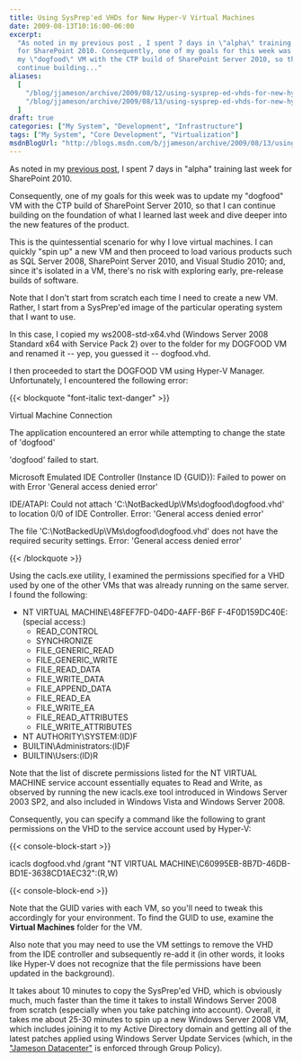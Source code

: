 ```yaml
---
title: Using SysPrep'ed VHDs for New Hyper-V Virtual Machines
date: 2009-08-13T10:16:00-06:00
excerpt:
  "As noted in my previous post , I spent 7 days in \"alpha\" training last week
  for SharePoint 2010. Consequently, one of my goals for this week was to update
  my \"dogfood\" VM with the CTP build of SharePoint Server 2010, so that I can
  continue building..."
aliases:
  [
    "/blog/jjameson/archive/2009/08/12/using-sysprep-ed-vhds-for-new-hyper-v-virtual-machines.aspx",
    "/blog/jjameson/archive/2009/08/13/using-sysprep-ed-vhds-for-new-hyper-v-virtual-machines.aspx",
  ]
draft: true
categories: ["My System", "Development", "Infrastructure"]
tags: ["My System", "Core Development", "Virtualization"]
msdnBlogUrl: "http://blogs.msdn.com/b/jjameson/archive/2009/08/13/using-sysprep-ed-vhds-for-new-hyper-v-virtual-machines.aspx"
---
```


As noted in my
[previous post](/blog/jjameson/2009/08/13/sharepoint-2010-sneak-peek), I spent 7
days in "alpha" training last week for SharePoint 2010.

Consequently, one of my goals for this week was to update my "dogfood" VM with
the CTP build of SharePoint Server 2010, so that I can continue building on the
foundation of what I learned last week and dive deeper into the new features of
the product.

This is the quintessential scenario for why I love virtual machines. I can
quickly "spin up" a new VM and then proceed to load various products such as SQL
Server 2008, SharePoint Server 2010, and Visual Studio 2010; and, since it's
isolated in a VM, there's no risk with exploring early, pre-release builds of
software.

Note that I don't start from scratch each time I need to create a new VM.
Rather, I start from a SysPrep'ed image of the particular operating system that
I want to use.

In this case, I copied my ws2008-std-x64.vhd (Windows Server 2008 Standard x64
with Service Pack 2) over to the folder for my DOGFOOD VM and renamed it -- yep,
you guessed it -- dogfood.vhd.

I then proceeded to start the DOGFOOD VM using Hyper-V Manager. Unfortunately, I
encountered the following error:

{{< blockquote "font-italic text-danger" >}}

Virtual Machine Connection

The application encountered an error while attempting to change the state of
'dogfood'

'dogfood' failed to start.

Microsoft Emulated IDE Controller (Instance ID {GUID}): Failed to power on with
Error 'General access denied error'

IDE/ATAPI: Could not attach 'C:\NotBackedUp\VMs\dogfood\dogfood.vhd' to location
0/0 of IDE Controller. Error: 'General access denied error'

The file 'C:\NotBackedUp\VMs\dogfood\dogfood.vhd' does not have the required
security settings. Error: 'General access denied error'

{{< /blockquote >}}

Using the cacls.exe utility, I examined the permissions specified for a VHD used
by one of the other VMs that was already running on the same server. I found the
following:

- NT VIRTUAL MACHINE\48FEF7FD-04D0-4AFF-B6F F-4F0D159DC40E:(special access:)
  - READ\_CONTROL
  - SYNCHRONIZE
  - FILE\_GENERIC\_READ
  - FILE\_GENERIC\_WRITE
  - FILE\_READ\_DATA
  - FILE\_WRITE\_DATA
  - FILE\_APPEND\_DATA
  - FILE\_READ\_EA
  - FILE\_WRITE\_EA
  - FILE\_READ\_ATTRIBUTES
  - FILE\_WRITE\_ATTRIBUTES
- NT AUTHORITY\SYSTEM:(ID)F
- BUILTIN\Administrators:(ID)F
- BUILTIN\Users:(ID)R

Note that the list of discrete permissions listed for the NT VIRTUAL MACHINE
service account essentially equates to Read and Write, as observed by running
the new icacls.exe tool introduced in Windows Server 2003 SP2, and also included
in Windows Vista and Windows Server 2008.

Consequently, you can specify a command like the following to grant permissions
on the VHD to the service account used by Hyper-V:

{{< console-block-start >}}

icacls dogfood.vhd /grant "NT VIRTUAL
MACHINE\C60995EB-8B7D-46DB-BD1E-3638CD1AEC32":(R,W)

{{< console-block-end >}}

Note that the GUID varies with each VM, so you'll need to tweak this accordingly
for your environment. To find the GUID to use, examine the **Virtual Machines**
folder for the VM.

Also note that you may need to use the VM settings to remove the VHD from the
IDE controller and subsequently re-add it (in other words, it looks like Hyper-V
does not recognize that the file permissions have been updated in the
background).

It takes about 10 minutes to copy the SysPrep'ed VHD, which is obviously much,
much faster than the time it takes to install Windows Server 2008 from scratch
(especially when you take patching into account). Overall, it takes me about
25-30 minutes to spin up a new Windows Server 2008 VM, which includes joining it
to my Active Directory domain and getting all of the latest patches applied
using Windows Server Update Services (which, in the
["Jameson Datacenter"](/blog/jjameson/2009/09/14/the-jameson-datacenter) is
enforced through Group Policy).
